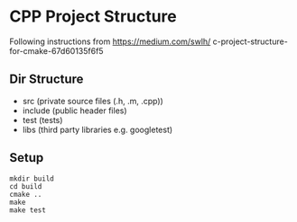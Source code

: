 # CPP Project Structure

Following instructions from https://medium.com/swlh/
c-project-structure-for-cmake-67d60135f6f5

## Dir Structure
- src (private source files (.h, .m, .cpp))
- include (public header files)
- test (tests)
- libs (third party libraries e.g. googletest)

## Setup

```
mkdir build
cd build
cmake ..
make
make test
```